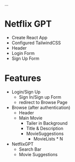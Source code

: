 ...

# Netflix GPT

- Create React App
- Configured TailwindCSS 
- Header
- Login Form
- Sign Up Form

# Features
 - Login/Sign Up
    - Sign In/Sign up Form
    - redirect to Browse Page
 - Browse (after authentication)
    - Header
    - Main Movie
        - Tailer in Background
        - Title & Description
        - MovieSuggestions
            - MovieLists * N
- NetflixGPT
    - Search Bar
    - Movie Suggestions

    
